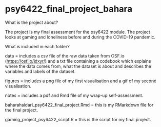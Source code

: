 # psy6422_final_project_bahara

What is the project about?

The project is my final assessment for the psy6422 module. 
The project looks at gaming and loneliness before and during the COVID-19 pandemic. 

What is included in each folder?

data = includes a csv file of the raw data taken from OSF.io (https://osf.io/jdxyr/) and a txt file containing a codebook which explains where the data comes from, what the dataset is about and describes the variables and labels of the dataset.

figures = includes a png file of my first visualisation and a gif of my second visualisation.

notes = includes a pdf and Rmd file of my wrap-up self-assessment. 

baharahaidari_psy6422_final_project.Rmd = this is my RMarkdown file for the final project.

gaming_project_psy6422_script.R = this is the script for my final project.

